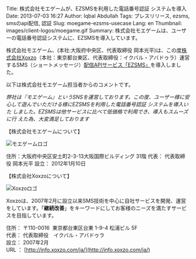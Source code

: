 Title: 株式会社モエゲームが、EZSMSを利用した電話番号認証 システムを導入
Date: 2013-07-03 16:27
Author: Iqbal Abdullah
Tags: プレスリリース, ezsms, smsのapi配信, 認証
Slug: moegame-ezsms-usecase
Lang: en
Thumbnail: images/client-logos/moegame.gif
Summary: 株式会社モエゲームは、ユーザーの電話番号認証システムに、EZSMSを導入しています。

株式会社モエゲーム、(本社:大阪府中央区、代表取締役
岡本光平)は、この度[株式会社Xoxzo](https://info.xoxzo.com/ja/)（本社：東京都台東区、代表取締役：イクバル・アバドゥラ）運営するSMS（ショートメッセージ）[配信APIサービス「EZSMS」](http://www.ezsms.biz/ja)を導入しました。

以下は株式会社モエゲーム担当者からのコメントです。

*弊社は『モエゲーム』というSNSを運営しております。この度、ユーザー様に安
心して遊んでいただける様にEZSMSを利用した電話番号認証 システムを導入いた
しました。EZSMSは他サービスに比べて低価格で利用でき、導入もスムーズに行
えた為、大変満足しております*

【株式会社モエゲームについて】

![モエゲームロゴ]({filename}/images/client-logos/moegame.gif "モエゲームロゴ")

住所：大阪府中央区安土町2-3-13大阪国際ビルディング 31階
代表： 代表取締役 岡本光平
設立： 2012年1月10日

【株式会社Xoxzoについて】

![Xoxzoロゴ]({filename}/images/xoxzo-logo-02.png)

Xoxzoは、2007年2月に設立以来SMS技術を中心に自社サービスを開発、運営をしています。「**継続改善**」をキーワードにしてお客様のニーズを満たすサービスを目指しています。

住所： 〒110-0016  東京都台東区台東 1-9-4 松浦ビル 5F  
代表： 代表取締役　イクバル・アバドゥラ  
設立： 2007年2月  
URL ： [http://info.xoxzo.com/ja/](http://info.xoxzo.com/ja/)

